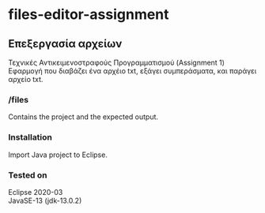 # files-editor-assignment

## Επεξεργασία αρχείων
Τεχνικές Αντικειμενοστραφούς Προγραμματισμού (Assignment 1)  
Εφαρμογή που διαβάζει ένα αρχέιο txt, εξάγει συμπεράσματα, και παράγει αρχείο txt.

### /files
Contains the project and the expected output.

### Installation
Import Java project to Eclipse.

### Tested on
Eclipse 2020-03  
JavaSE-13 (jdk-13.0.2)
